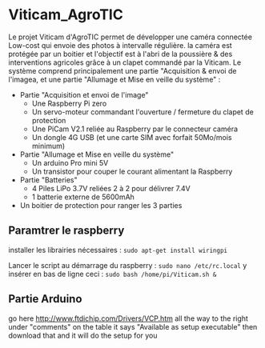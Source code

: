 # Viticam_AgroTIC
Le projet Viticam d'AgroTIC permet de développer une caméra connectée Low-cost qui envoie des photos à intervalle régulière. la caméra est protégée par un boitier et l'objectif est à l'abri de la poussière & des interventions agricoles grâce à un clapet commandé par la Viticam.
Le système comprend principalement une partie "Acquisition & envoi de l'imagea, et une partie "Allumage et Mise en veille du système" : 

- Partie "Acquisition et envoi de l'image"
  - Une Raspberry Pi zero
  - Un servo-moteur commandant l'ouverture / fermeture du clapet de protection
  - Une PiCam V2.1 reliée au Raspberry par le connecteur caméra
  - Un dongle 4G USB (et une carte SIM avec forfait 50Mo/mois minimum)
- Partie "Allumage et Mise en veille du système"
  - Un arduino Pro mini 5V
  - Un transistor pour couper le courant alimentant la Raspberry
- Partie "Batteries"
  - 4 Piles LiPo 3.7V reliées 2 à 2 pour délivrer 7.4V
  - 1 batterie externe de 5600mAh 
- Un boitier de protection pour ranger les 3 parties

## Paramtrer le raspberry

installer les librairies nécessaires : 
`sudo apt-get install wiringpi`

Lancer le script au démarrage du raspberry :
`sudo nano /etc/rc.local`
y insérer en bas de ligne ceci :
`sudo bash /home/pi/Viticam.sh &`


## Partie Arduino
go here http://www.ftdichip.com/Drivers/VCP.htm all the way to the right under "comments" on the table it says "Available as setup executable" then download that and it will do the setup for you
